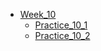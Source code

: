 
- [Week_10](Week_10.md)
	- [Practice_10_1](practice/Practice_10_1.md)
	- [Practice_10_2](practice/Practice_10_2.md)

